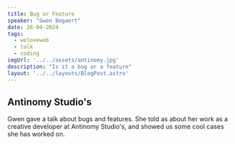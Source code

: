 ```yaml
---
title: Bug or Feature
speaker: "Gwen Bogaert"
date: 26-04-2024
tags:
  - weloveweb
  - talk
  - coding
imgUrl: '../../assets/antinomy.jpg'
description: "Is it a bug or a feature"
layout: '../../layouts/BlogPost.astro'
---
```


## Antinomy Studio's

Gwen gave a talk about bugs and features. She told as about her work as a creative developer at
Antinomy Studio's, and showed us some cool cases she has worked on.

